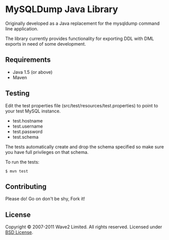MySQLDump Java Library
======================

Originally developed as a Java replacement for the mysqldump command line application.

The library currently provides functionality for exporting DDL with DML exports in need
of some development.

Requirements
------------

* Java 1.5 (or above)
* Maven

Testing
-------

Edit the test properties file (src/test/resources/test.properties)
to point to your test MySQL instance.

* test.hostname
* test.username
* test.password
* test.schema

The tests automatically create and drop the schema specified so make sure you have
full privileges on that schema.

To run the tests:

    $ mvn test

Contributing
------------

Please do! Go on don't be shy, Fork it!

License
-------

Copyright &copy; 2007-2011 Wave2 Limited. All rights reserved. Licensed under [BSD License].

[BSD License]: https://github.com/wave2/mysqldump/raw/master/LICENSE
